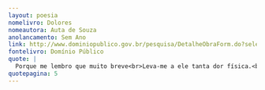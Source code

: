 ```yaml
---
layout: poesia
nomelivro: Dolores
nomeautora: Auta de Souza
anolancamento: Sem Ano
link: http://www.dominiopublico.gov.br/pesquisa/DetalheObraForm.do?select_action=&co_obra=81732
fontelivro: Domínio Público
quote: |
  Porque me lembro que muito breve<br>Leva-me a ele tanta dor física.<br>E dentro em pouco, branco de neve,<br>Verão o esquife da pobre tísica.
quotepagina: 5
---
```

